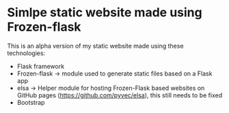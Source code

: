 # Simlpe static website made using Frozen-flask
This is an alpha version of my static website made using these technologies:
- Flask framework
- Frozen-flask -> module used to generate static files based on a Flask app
- elsa -> Helper module for hosting Frozen-Flask based websites on GitHub pages (https://github.com/pyvec/elsa), this still needs to be fixed 
- Bootstrap
